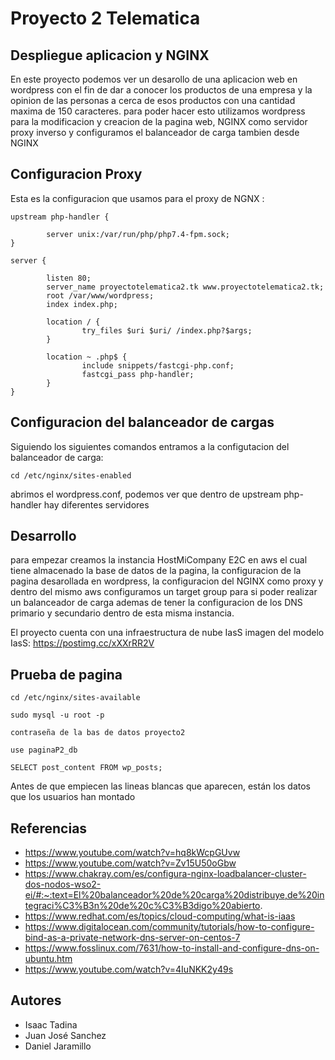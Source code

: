 # Proyecto 2 Telematica

##  Despliegue aplicacion y NGINX

En este proyecto podemos ver un desarollo de una aplicacion web en wordpress con el fin de dar a conocer los productos de una empresa y la opinion de las personas a cerca de esos productos con una cantidad maxima de 150 caracteres. 
para poder hacer esto utilizamos wordpress para la modificacion y creacion de la pagina web, NGINX como servidor proxy inverso y configuramos el balanceador de carga tambien desde NGINX

##  Configuracion Proxy

Esta es la configuracion que usamos para el proxy de NGNX :
```
upstream php-handler {

        server unix:/var/run/php/php7.4-fpm.sock;  
}

server {

        listen 80;
        server_name proyectotelematica2.tk www.proyectotelematica2.tk;
        root /var/www/wordpress;
        index index.php;

        location / {
                try_files $uri $uri/ /index.php?$args;
        }

        location ~ .php$ {
                include snippets/fastcgi-php.conf;
                fastcgi_pass php-handler;
        }
} 
```
## Configuracion del balanceador de cargas

Siguiendo los siguientes comandos entramos a la configutacion del balanceador de carga:

```
cd /etc/nginx/sites-enabled
```
abrimos el wordpress.conf, podemos ver que dentro de upstream php-handler hay diferentes servidores


## Desarrollo
para empezar creamos la instancia HostMiCompany E2C en aws el cual tiene almacenado la base de datos de la pagina, la configuracion de la pagina desarollada en wordpress, la configuracion del NGINX como proxy y dentro del mismo aws configuramos un target group para si poder realizar un balanceador de carga
ademas de tener la configuracion de los DNS  primario y secundario dentro de esta misma instancia.

El proyecto cuenta con una infraestructura de nube IasS
imagen del modelo IasS: https://postimg.cc/xXXrRR2V

## Prueba de pagina
```
cd /etc/nginx/sites-available  

sudo mysql -u root -p

contraseña de la bas de datos proyecto2

use paginaP2_db

SELECT post_content FROM wp_posts;
```
Antes de que empiecen las lineas blancas que aparecen, están los datos que los usuarios han montado

## Referencias 
- https://www.youtube.com/watch?v=hq8kWcpGUvw
- https://www.youtube.com/watch?v=Zv15U50oGbw
- https://www.chakray.com/es/configura-nginx-loadbalancer-cluster-dos-nodos-wso2-ei/#:~:text=El%20balanceador%20de%20carga%20distribuye,de%20integraci%C3%B3n%20de%20c%C3%B3digo%20abierto.
- https://www.redhat.com/es/topics/cloud-computing/what-is-iaas
- https://www.digitalocean.com/community/tutorials/how-to-configure-bind-as-a-private-network-dns-server-on-centos-7
- https://www.fosslinux.com/7631/how-to-install-and-configure-dns-on-ubuntu.htm
- https://www.youtube.com/watch?v=4IuNKK2y49s

## Autores

- Isaac Tadina
- Juan José Sanchez
- Daniel Jaramillo


